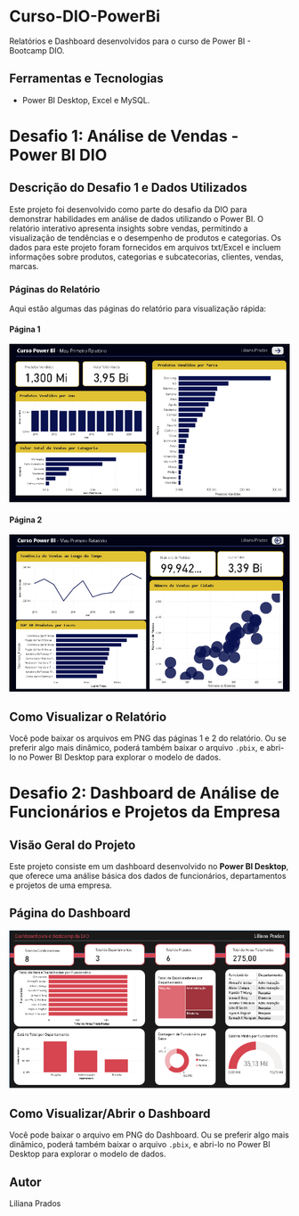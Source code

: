 # Curso-DIO-PowerBi
Relatórios e Dashboard desenvolvidos para o curso de Power BI - Bootcamp DIO.

## Ferramentas e Tecnologias
* Power BI Desktop, Excel e MySQL.

# Desafio 1: Análise de Vendas - Power BI DIO

## Descrição do Desafio 1 e Dados Utilizados
Este projeto foi desenvolvido como parte do desafio da DIO para demonstrar habilidades em análise de dados utilizando o Power BI. O relatório interativo apresenta insights sobre vendas, permitindo a visualização de tendências e o desempenho de produtos e categorias. Os dados para este projeto foram fornecidos em arquivos txt/Excel e incluem informações sobre produtos, categorias e subcatecorias, clientes, vendas, marcas.

### Páginas do Relatório
Aqui estão algumas das páginas do relatório para visualização rápida:

#### Página 1
![Página 1 do Relatório](PowerBi-Relatório-Vendas/Página1-relatório.png)

#### Página 2
![Página 2 do Relatório](PowerBi-Relatório-Vendas/Página2-relatório.png)

## Como Visualizar o Relatório
Você pode baixar os arquivos em PNG das páginas 1 e 2 do relatório. Ou se preferir algo mais dinâmico, poderá também baixar o arquivo `.pbix`, e abri-lo no Power BI Desktop para explorar o modelo de dados.


# Desafio 2: Dashboard de Análise de Funcionários e Projetos da Empresa

## Visão Geral do Projeto

Este projeto consiste em um dashboard desenvolvido no **Power BI Desktop**, que oferece uma análise básica dos dados de funcionários, departamentos e projetos de uma empresa. 

## Página do Dashboard
![Página do Dashboard](Dashboard-PowerBi-com-MySQL/Dashboard-para-Bootcamp-DIO.png)

## Como Visualizar/Abrir o Dashboard

Você pode baixar o arquivo em PNG do Dashboard. Ou se preferir algo mais dinâmico, poderá também baixar o arquivo `.pbix`, e abri-lo no Power BI Desktop para explorar o modelo de dados.

## Autor
Liliana Prados
